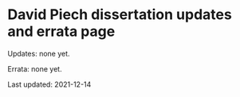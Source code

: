 # David Piech dissertation updates and errata page

Updates: none yet.

Errata: none yet.

Last updated: 2021-12-14
